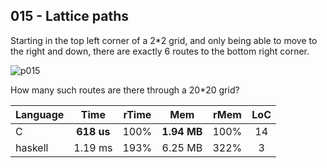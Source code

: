 015 - Lattice paths
-------------------

Starting in the top left corner of a 2*2 grid, and only being able to move to
the right and down, there are exactly 6 routes to the bottom right corner.

![p015](https://projecteuler.net/project/images/p_015.gif)

How many such routes are there through a 20*20 grid?

Language | Time | rTime | Mem | rMem | LoC
--- | :---: | :---: | :---: | :---: | :---:
C | **618 us** | 100% | **1.94 MB** | 100% | 14
haskell | 1.19 ms | 193% | 6.25 MB | 322% | 3
